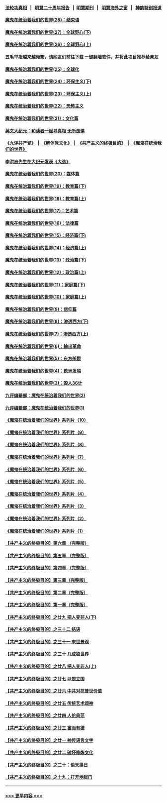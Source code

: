 #### [法轮功真相](https://github.com/gfw-breaker/truth/blob/master/README.md?t=0) &nbsp;&nbsp;|&nbsp;&nbsp; [明慧二十周年报告](https://github.com/gfw-breaker/mh-reports/blob/master/README.md?t=0) &nbsp;&nbsp;|&nbsp;&nbsp;[明慧期刊](https://github.com/gfw-breaker/mh-qikan) &nbsp;&nbsp;|&nbsp;&nbsp; [明慧海外之窗](https://github.com/gfw-breaker/mh-news/blob/master/README.md?t=0) &nbsp;&nbsp;|&nbsp;&nbsp; [神韵特别报道](https://github.com/gfw-breaker/mh-news/blob/master/shenyun.md?t=0)
#### [魔鬼在统治着我们的世界(28)：结束语](../pages/nsc422/n10936246.md?t=07220301) 
#### [魔鬼在统治着我们的世界(27)：全球野心(下)](../pages/nsc422/n10928319.md?t=07220301) 
#### [魔鬼在统治着我们的世界(26)：全球野心(上)](../pages/nsc422/n10900318.md?t=07220301) 
#### 五毛举报越来越频繁，请网友们前往下载 [一键翻墙软件](https://github.com/gfw-breaker/ssr-accounts)，并将此项目推荐给亲友
#### [魔鬼在统治着我们的世界(25)：全球化](../pages/nsc422/n10788205.md?t=07220301) 
#### [魔鬼在统治着我们的世界(24)：环保主义(下)](../pages/nsc422/n10695307.md?t=07220301) 
#### [魔鬼在统治着我们的世界(23)：环保主义(上)](../pages/nsc422/n10688613.md?t=07220301) 
#### [魔鬼在统治着我们的世界(22)：恐怖主义](../pages/nsc422/n10614727.md?t=07220301) 
#### [魔鬼在统治着我们的世界(21)：文化篇](../pages/nsc422/n10597706.md?t=07220301) 
#### [英文大纪元：和读者一起寻真相 无所畏惧](../pages/nsc422/n12542027.md?t=07220301) 
#### [《九评共产党》](https://github.com/begood0513/9ping.md/blob/master/README.md) &nbsp;|&nbsp; [《解体党文化》](../../../../jtdwh.md/blob/master/README.md)  &nbsp;|&nbsp; [《共产主义的终极目的》](../../../../gczydzjmd.md/blob/master/README.md) &nbsp;|&nbsp; [《魔鬼在统治我们的世界》](../../../../mgztzwmdsj.md/blob/master/README.md) 
#### [李洪志先生在大纪元发表《大选》](../pages/nsc422/n12534746.md?t=07220301) 
#### [魔鬼在统治着我们的世界(20)：媒体篇](../pages/nsc422/n10586579.md?t=07220301) 
#### [魔鬼在统治着我们的世界(19)：教育篇(下)](../pages/nsc422/n10564808.md?t=07220301) 
#### [魔鬼在统治着我们的世界(18)：教育篇(上)](../pages/nsc422/n10526970.md?t=07220301) 
#### [魔鬼在统治着我们的世界(17)：艺术篇](../pages/nsc422/n10499093.md?t=07220301) 
#### [魔鬼在统治着我们的世界(16)：法律篇](../pages/nsc422/n10485969.md?t=07220301) 
#### [魔鬼在统治着我们的世界(15)：经济篇(下)](../pages/nsc422/n10469975.md?t=07220301) 
#### [魔鬼在统治着我们的世界(14)：经济篇(上)](../pages/nsc422/n10457370.md?t=07220301) 
#### [魔鬼在统治着我们的世界(13)：政治篇(下)](../pages/nsc422/n10448270.md?t=07220301) 
#### [魔鬼在统治着我们的世界(12)：政治篇(上)](../pages/nsc422/n10444576.md?t=07220301) 
#### [魔鬼在统治着我们的世界(11)：家庭篇(下)](../pages/nsc422/n10440961.md?t=07220301) 
#### [魔鬼在统治着我们的世界(10)：家庭篇(上)](../pages/nsc422/n10435448.md?t=07220301) 
#### [魔鬼在统治着我们的世界(9)：信仰篇](../pages/nsc422/n10432159.md?t=07220301) 
#### [魔鬼在统治着我们的世界(8)：渗透西方(下)](../pages/nsc422/n10429603.md?t=07220301) 
#### [魔鬼在统治着我们的世界(7)：渗透西方(上)](../pages/nsc422/n10426013.md?t=07220301) 
#### [魔鬼在统治着我们的世界(6)：输出革命](../pages/nsc422/n10421536.md?t=07220301) 
#### [魔鬼在统治着我们的世界(5)：东方杀戮](../pages/nsc422/n10417707.md?t=07220301) 
#### [魔鬼在统治着我们的世界(4)：欧洲发端](../pages/nsc422/n10414890.md?t=07220301) 
#### [魔鬼在统治着我们的世界(3)：毁人36计](../pages/nsc422/n10411583.md?t=07220301) 
#### [九评编辑部：魔鬼在统治着我们的世界(2)](../pages/nsc422/n10410036.md?t=07220301) 
#### [九评编辑部：魔鬼在统治着我们的世界(1)](../pages/nsc422/n10406825.md?t=07220301) 
#### [《魔鬼在统治着我们的世界》系列片（10）](../pages/nsc422/n12292670.md?t=07220301) 
#### [《魔鬼在统治着我们的世界》系列片（9）](../pages/nsc422/n12290859.md?t=07220301) 
#### [《魔鬼在统治着我们的世界》系列片（8）](../pages/nsc422/n12287445.md?t=07220301) 
#### [《魔鬼在统治着我们的世界》系列片（7）](../pages/nsc422/n12283425.md?t=07220301) 
#### [《魔鬼在统治着我们的世界》系列片（6）](../pages/nsc422/n12282314.md?t=07220301) 
#### [《魔鬼在统治着我们的世界》系列片（5）](../pages/nsc422/n12281419.md?t=07220301) 
#### [《魔鬼在统治着我们的世界》系列片（4）](../pages/nsc422/n12274024.md?t=07220301) 
#### [《魔鬼在统治着我们的世界》系列片（3）](../pages/nsc422/n12271322.md?t=07220301) 
#### [《魔鬼在统治着我们的世界》系列片（2）](../pages/nsc422/n12269049.md?t=07220301) 
#### [《魔鬼在统治着我们的世界》系列片（1）](../pages/nsc422/n12267575.md?t=07220301) 
#### [【共产主义的终极目的】第六章 （完整版）](../pages/nsc422/n11428913.md?t=07220301) 
#### [【共产主义的终极目的】第五章 （完整版）](../pages/nsc422/n11428912.md?t=07220301) 
#### [【共产主义的终极目的】第四章 （完整版）](../pages/nsc422/n11428907.md?t=07220301) 
#### [【共产主义的终极目的】第三章（完整版）](../pages/nsc422/n11428848.md?t=07220301) 
#### [【共产主义的终极目的】第二章（完整版）](../pages/nsc422/n11428831.md?t=07220301) 
#### [【共产主义的终极目的】第一章（完整版）](../pages/nsc422/n11417651.md?t=07220301) 
#### [【共产主义的终极目的】之廿九 把人变非人(下)](../pages/nsc422/n11344140.md?t=07220301) 
#### [【共产主义的终极目的】之三十二 结语](../pages/nsc422/n11360535.md?t=07220301) 
#### [【共产主义的终极目的】之三十一 末世景观](../pages/nsc422/n11351129.md?t=07220301) 
#### [【共产主义的终极目的】之三十 几成狼世界](../pages/nsc422/n11348280.md?t=07220301) 
#### [【共产主义的终极目的】之廿八 把人变非人(上)](../pages/nsc422/n11340492.md?t=07220301) 
#### [【共产主义的终极目的】之廿七 以恨立国](../pages/nsc422/n11336944.md?t=07220301) 
#### [【共产主义的终极目的】之廿六 中共对抗普世价值](../pages/nsc422/n11324785.md?t=07220301) 
#### [【共产主义的终极目的】之廿五 传统艺术颂神](../pages/nsc422/n11296396.md?t=07220301) 
#### [【共产主义的终极目的】之廿四 人伦典范](../pages/nsc422/n11296397.md?t=07220301) 
#### [【共产主义的终极目的】之廿三 富而有德](../pages/nsc422/n11283598.md?t=07220301) 
#### [【共产主义的终极目的】之廿一 神传语言文字](../pages/nsc422/n11263265.md?t=07220301) 
#### [【共产主义的终极目的】之廿二 破坏修炼文化](../pages/nsc422/n11245728.md?t=07220301) 
#### [【共产主义的终极目的】之二十：偷天换日](../pages/nsc422/n11238846.md?t=07220301) 
#### [【共产主义的终极目的】之十九：打开地狱门](../pages/nsc422/n11206376.md?t=07220301) 

----
#### [ >>> 更早内容 <<< ](../indexes/nsc422-earlier.md)
